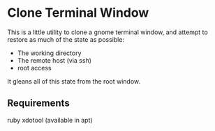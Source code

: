 Clone Terminal Window
=====================

This is a little utility to clone a gnome terminal window, and attempt to
restore as much of the state as possible:

 * The working directory
 * The remote host (via ssh)
 * root access

It gleans all of this state from the root window.

Requirements
------------
ruby
xdotool (available in apt)
